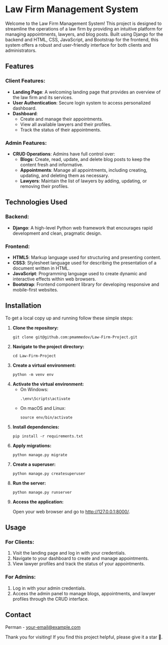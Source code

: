 <body>
    <h1>Law Firm Management System</h1>
    <p>Welcome to the Law Firm Management System! This project is designed to streamline the operations of a law firm by providing an intuitive platform for managing appointments, lawyers, and blog posts. Built using Django for the backend and HTML, CSS, JavaScript, and Bootstrap for the frontend, this system offers a robust and user-friendly interface for both clients and administrators.</p>
    <h2>Features</h2>
    <h3>Client Features:</h3>
    <ul>
        <li><strong>Landing Page</strong>: A welcoming landing page that provides an overview of the law firm and its services.</li>
        <li><strong>User Authentication</strong>: Secure login system to access personalized dashboard.</li>
        <li><strong>Dashboard</strong>:
            <ul>
                <li>Create and manage their appointments.</li>
                <li>View all available lawyers and their profiles.</li>
                <li>Track the status of their appointments.</li>
            </ul>
        </li>
    </ul>
    <h3>Admin Features:</h3>
    <ul>
        <li><strong>CRUD Operations</strong>: Admins have full control over:
            <ul>
                <li><strong>Blogs</strong>: Create, read, update, and delete blog posts to keep the content fresh and informative.</li>
                <li><strong>Appointments</strong>: Manage all appointments, including creating, updating, and deleting them as necessary.</li>
                <li><strong>Lawyers</strong>: Maintain the list of lawyers by adding, updating, or removing their profiles.</li>
            </ul>
        </li>
    </ul>
    <h2>Technologies Used</h2>
    <h3>Backend:</h3>
    <ul>
        <li><strong>Django</strong>: A high-level Python web framework that encourages rapid development and clean, pragmatic design.</li>
    </ul>
    <h3>Frontend:</h3>
    <ul>
        <li><strong>HTML5</strong>: Markup language used for structuring and presenting content.</li>
        <li><strong>CSS3</strong>: Stylesheet language used for describing the presentation of a document written in HTML.</li>
        <li><strong>JavaScript</strong>: Programming language used to create dynamic and interactive effects within web browsers.</li>
        <li><strong>Bootstrap</strong>: Frontend component library for developing responsive and mobile-first websites.</li>
    </ul>
    <h2>Installation</h2>
    <p>To get a local copy up and running follow these simple steps:</p>
    <ol>
        <li><strong>Clone the repository:</strong>
            <pre><code>git clone git@github.com:pmammedov/Law-Firm-Project.git</code></pre>
        </li>
        <li><strong>Navigate to the project directory:</strong>
            <pre><code>cd Law-Firm-Project</code></pre>
        </li>
        <li><strong>Create a virtual environment:</strong>
            <pre><code>python -m venv env</code></pre>
        </li>
        <li><strong>Activate the virtual environment:</strong>
            <ul>
                <li>On Windows:
                    <pre><code>.\env\Scripts\activate</code></pre>
                </li>
                <li>On macOS and Linux:
                    <pre><code>source env/bin/activate</code></pre>
                </li>
            </ul>
        </li>
        <li><strong>Install dependencies:</strong>
            <pre><code>pip install -r requirements.txt</code></pre>
        </li>
        <li><strong>Apply migrations:</strong>
            <pre><code>python manage.py migrate</code></pre>
        </li>
        <li><strong>Create a superuser:</strong>
            <pre><code>python manage.py createsuperuser</code></pre>
        </li>
        <li><strong>Run the server:</strong>
            <pre><code>python manage.py runserver</code></pre>
        </li>
        <li><strong>Access the application:</strong>
            <p>Open your web browser and go to <a href="http://127.0.0.1:8000/" target="_blank">http://127.0.0.1:8000/</a>.</p>
        </li>
    </ol>
    <h2>Usage</h2>
    <h3>For Clients:</h3>
    <ol>
        <li>Visit the landing page and log in with your credentials.</li>
        <li>Navigate to your dashboard to create and manage appointments.</li>
        <li>View lawyer profiles and track the status of your appointments.</li>
    </ol>
    <h3>For Admins:</h3>
    <ol>
        <li>Log in with your admin credentials.</li>
        <li>Access the admin panel to manage blogs, appointments, and lawyer profiles through the CRUD interface.</li>
    </ol>
    <h2>Contact</h2>
    <p>Perman - <a href="mailto:pmammedov@gmail.com">your-email@example.com</a></p>
    <p>Thank you for visiting! If you find this project helpful, please give it a star 🌟.</p>
</body>
